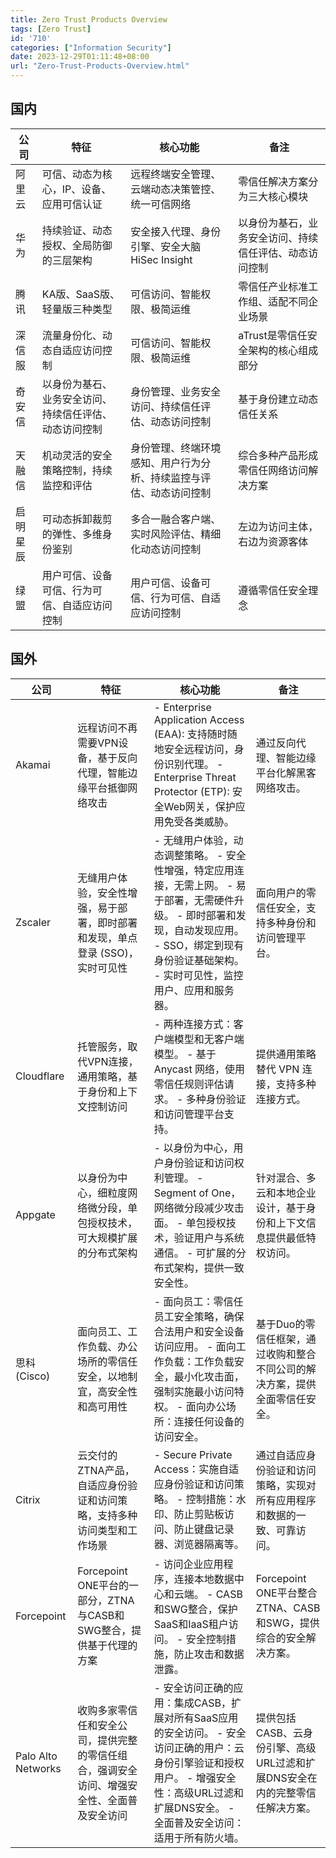 ```yaml
---
title: Zero Trust Products Overview
tags: [Zero Trust]
id: '710'
categories: ["Information Security"]
date: 2023-12-29T01:11:48+08:00
url: "Zero-Trust-Products-Overview.html"
---
```


## 国内

| 公司       | 特征                                            | 核心功能                       | 备注                         |
|------------|------------------------------------------------|--------------------------------|------------------------------|
| 阿里云     | 可信、动态为核心，IP、设备、应用可信认证         | 远程终端安全管理、云端动态决策管控、统一可信网络 | 零信任解决方案分为三大核心模块      |
| 华为       | 持续验证、动态授权、全局防御的三层架构            | 安全接入代理、身份引擎、安全大脑 HiSec Insight   | 以身份为基石，业务安全访问、持续信任评估、动态访问控制 |
| 腾讯       | KA版、SaaS版、轻量版三种类型                    | 可信访问、智能权限、极简运维       | 零信任产业标准工作组、适配不同企业场景 |
| 深信服     | 流量身份化、动态自适应访问控制                  | 可信访问、智能权限、极简运维       | aTrust是零信任安全架构的核心组成部分 |
| 奇安信     | 以身份为基石、业务安全访问、持续信任评估、动态访问控制 | 身份管理、业务安全访问、持续信任评估、动态访问控制 | 基于身份建立动态信任关系              |
| 天融信     | 机动灵活的安全策略控制，持续监控和评估              | 身份管理、终端环境感知、用户行为分析、持续监控与评估、动态访问控制 | 综合多种产品形成零信任网络访问解决方案   |
| 启明星辰   | 可动态拆卸裁剪的弹性、多维身份鉴别               | 多合一融合客户端、实时风险评估、精细化动态访问控制 | 左边为访问主体，右边为资源客体        |
| 绿盟       | 用户可信、设备可信、行为可信、自适应访问控制        | 用户可信、设备可信、行为可信、自适应访问控制 | 遵循零信任安全理念                  |

## 国外
| 公司                  | 特征                                                                                     | 核心功能                                                                                              | 备注                                                                                                                                                                          |
|-----------------------|------------------------------------------------------------------------------------------|-------------------------------------------------------------------------------------------------------|-------------------------------------------------------------------------------------------------------------------------------------------------------------------------------|
| Akamai                | 远程访问不再需要VPN设备，基于反向代理，智能边缘平台抵御网络攻击                                | - Enterprise Application Access (EAA): 支持随时随地安全远程访问，身份识别代理。 - Enterprise Threat Protector (ETP): 安全Web网关，保护应用免受各类威胁。                   | 通过反向代理、智能边缘平台化解黑客网络攻击。                                                                                                                                |
| Zscaler               | 无缝用户体验，安全性增强，易于部署，即时部署和发现，单点登录 (SSO)，实时可见性                 | - 无缝用户体验，动态调整策略。 - 安全性增强，特定应用连接，无需上网。 - 易于部署，无需硬件升级。 - 即时部署和发现，自动发现应用。 - SSO，绑定到现有身份验证基础架构。 - 实时可见性，监控用户、应用和服务器。               | 面向用户的零信任安全，支持多种身份和访问管理平台。                                                                                                                         |
| Cloudflare            | 托管服务，取代VPN连接，通用策略，基于身份和上下文控制访问                                  | - 两种连接方式：客户端模型和无客户端模型。 - 基于 Anycast 网络，使用零信任规则评估请求。 - 多种身份验证和访问管理平台支持。                               | 提供通用策略替代 VPN 连接，支持多种连接方式。                                                                                                                            |
| Appgate               | 以身份为中心，细粒度网络微分段，单包授权技术，可大规模扩展的分布式架构                   | - 以身份为中心，用户身份验证和访问权利管理。 - Segment of One，网络微分段减少攻击面。 - 单包授权技术，验证用户与系统通信。 - 可扩展的分布式架构，提供一致安全性。     | 针对混合、多云和本地企业设计，基于身份和上下文信息提供最低特权访问。                                                                                                         |
| 思科 (Cisco)          | 面向员工、工作负载、办公场所的零信任安全，以地制宜，高安全性和高可用性                    | - 面向员工：零信任员工安全策略，确保合法用户和安全设备访问应用。 - 面向工作负载：工作负载安全，最小化攻击面，强制实施最小访问特权。 - 面向办公场所：连接任何设备的访问安全。  | 基于Duo的零信任框架，通过收购和整合不同公司的解决方案，提供全面零信任安全。                                                                                               |
| Citrix                | 云交付的ZTNA产品，自适应身份验证和访问策略，支持多种访问类型和工作场景                   | - Secure Private Access：实施自适应身份验证和访问策略。 - 控制措施：水印、防止剪贴板访问、防止键盘记录器、浏览器隔离等。                    | 通过自适应身份验证和访问策略，实现对所有应用程序和数据的一致、可靠访问。                                                                                                   |
| Forcepoint            | Forcepoint ONE平台的一部分，ZTNA与CASB和SWG整合，提供基于代理的方案                     | - 访问企业应用程序，连接本地数据中心和云端。 - CASB和SWG整合，保护SaaS和IaaS租户访问。 - 安全控制措施，防止攻击和数据泄露。                  | Forcepoint ONE平台整合ZTNA、CASB和SWG，提供综合的安全解决方案。                                                                                                            |
| Palo Alto Networks    | 收购多家零信任和安全公司，提供完整的零信任组合，强调安全访问、增强安全性、全面普及安全访问 | - 安全访问正确的应用：集成CASB，扩展对所有SaaS应用的安全访问。 - 安全访问正确的用户：云身份引擎验证和授权用户。 - 增强安全性：高级URL过滤和扩展DNS安全。 - 全面普及安全访问：适用于所有防火墙。            | 提供包括CASB、云身份引擎、高级URL过滤和扩展DNS安全在内的完整零信任解决方案。                                                                                             |
